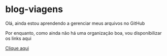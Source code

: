 # blog-viagens
 
 Olá, ainda estou aprendendo a gerenciar meus arquivos no GitHub

 Por enquanto, como ainda não há uma organização boa, vou disponibilizar os links aqui 

 <a href="https://flaviohglopes3.github.io/blog-viagens/projeto">Clique aqui</a>

